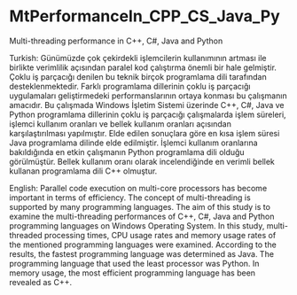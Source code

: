 # MtPerformanceIn_CPP_CS_Java_Py
Multi-threading performance in C++, C#, Java and Python

Turkish:
Günümüzde çok çekirdekli işlemcilerin kullanımının artması ile birlikte verimlilik açısından paralel kod çalıştırma önemli bir hale gelmiştir. Çoklu iş parçacığı denilen bu teknik birçok programlama dili tarafından desteklenmektedir. Farklı programlama dillerinin çoklu iş parçacığı uygulamaları geliştirmedeki performanslarının ortaya konması bu çalışmanın amacıdır. Bu çalışmada Windows İşletim Sistemi üzerinde C++, C#, Java ve Python programlama dillerinin çoklu iş parçacığı çalışmalarda işlem süreleri, işlemci kullanım oranları ve bellek kullanım oranları açısından karşılaştırılması yapılmıştır. Elde edilen sonuçlara göre en kısa işlem süresi Java programlama dilinde elde edilmiştir. İşlemci kullanım oranlarına bakıldığında en etkin çalışmanın Python programlama dili olduğu görülmüştür. Bellek kullanım oranı olarak incelendiğinde en verimli bellek kullanan programlama dili C++ olmuştur.

English:
Parallel code execution on multi-core processors has become important in terms of efficiency. The concept of multi-threading is supported by many programming languages. The aim of this study is to examine the multi-threading performances of C++, C#, Java and Python programming languages on Windows Operating System. In this study, multi-threaded processing times, CPU usage rates and memory usage rates of the mentioned programming languages were examined. According to the results, the fastest programming language was determined as Java. The programming language that used the least processor was Python. In memory usage, the most efficient programming language has been revealed as C++.
